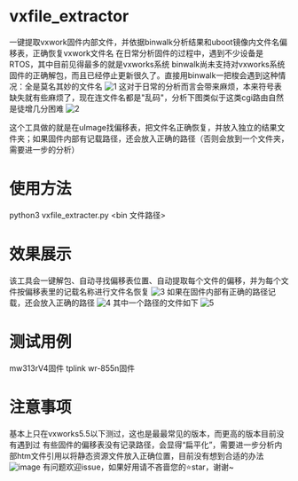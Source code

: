 # vxfile_extractor
一键提取vxwork固件内部文件，并依据binwalk分析结果和uboot镜像内文件名偏移表，正确恢复vxwork文件名
在日常分析固件的过程中，遇到不少设备是RTOS，其中目前见得最多的就是vxworks系统
binwalk尚未支持对vxworks系统固件的正确解包，而且已经停止更新很久了。直接用binwalk一把梭会遇到这种情况：全是莫名其妙的文件名
![1](https://github.com/user-attachments/assets/7aaf1cee-de63-4af5-b145-95eafdfd2d88)
这对于日常的分析而言会带来麻烦，本来符号表缺失就有些麻烦了，现在连文件名都是"乱码"，分析下图类似于这类cgi路由自然是徒增几分困难
![2](https://github.com/user-attachments/assets/2f179233-c580-4f01-bef3-fd7c9b7fd512)

这个工具做的就是在uImage找偏移表，把文件名正确恢复，并放入独立的结果文件夹；如果固件内部有记载路径，还会放入正确的路径（否则会放到一个文件夹，需要进一步的分析）

# 使用方法
python3 vxfile_extracter.py <bin 文件路径>

# 效果展示
该工具会一键解包、自动寻找偏移表位置、自动提取每个文件的偏移，并为每个文件按偏移表里的记载名称进行文件名恢复
![3](https://github.com/user-attachments/assets/6279fdca-8e35-4227-aea4-1621d7b0a329)
如果在固件内部有正确的路径记载，还会放入正确的路径
![4](https://github.com/user-attachments/assets/8f34b6ad-9655-4120-8e4d-3fc2efa180b6)
其中一个路径的文件如下
![5](https://github.com/user-attachments/assets/ae9c3f81-404e-46d1-a70d-e355e2ad12b8)

# 测试用例
mw313rV4固件
tplink wr-855n固件

# 注意事项
基本上只在vxworks5.5以下测过，这也是最最常见的版本，而更高的版本目前没有遇到过
有些固件的偏移表没有记录路径，会显得“扁平化”，需要进一步分析内部htm文件引用以将静态资源文件放入正确位置，目前没有想到合适的办法
![image](https://github.com/user-attachments/assets/fb30a9dd-481d-4686-986c-20548dc40afd)
有问题欢迎issue，如果好用请不吝啬您的⭐star，谢谢~
